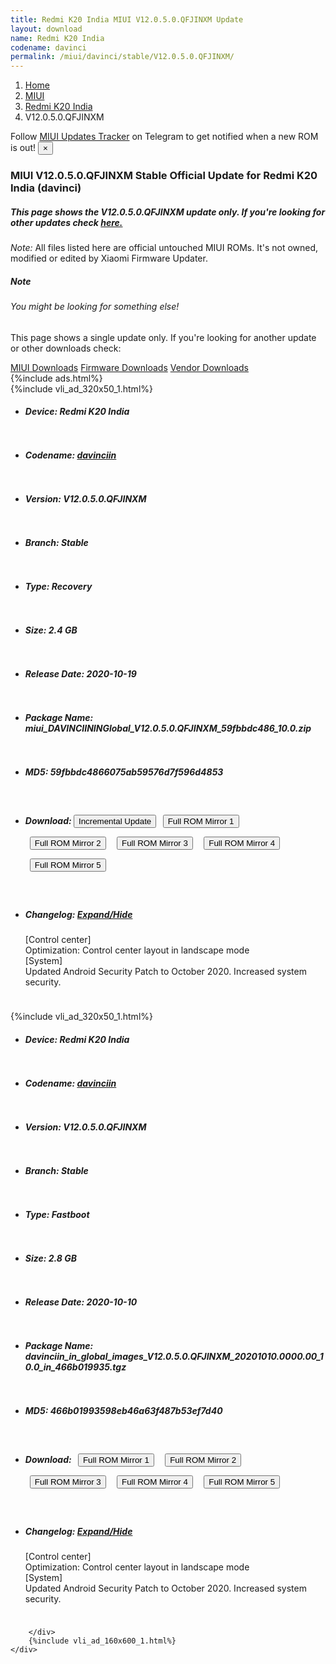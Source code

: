 ```yaml
---
title: Redmi K20 India MIUI V12.0.5.0.QFJINXM Update
layout: download
name: Redmi K20 India
codename: davinci
permalink: /miui/davinci/stable/V12.0.5.0.QFJINXM/
---
```

<nav aria-label="breadcrumb">
    <ol class="breadcrumb">
        <li class="breadcrumb-item"><a href="/">Home</a></li>
        <li class="breadcrumb-item"><a href="/miui/">MIUI</a></li>
        <li class="breadcrumb-item"><a href="/miui/davinci/">Redmi K20 India</a></li>
        <li class="breadcrumb-item active" aria-current="page">V12.0.5.0.QFJINXM</li>
    </ol>
</nav>
<div class="alert alert-primary alert-dismissible fade show" role="alert">
    Follow <a href="https://t.me/MIUIUpdatesTracker" class="alert-link">MIUI Updates Tracker</a> on Telegram to get
    notified when a new ROM is out!
    <button type="button" class="close" data-dismiss="alert" aria-label="Close">
        <span aria-hidden="true">&times;</span>
    </button>
</div>
<div class="col-12 mx-auto">
    <h3 class="title bg-light p-2 rounded">MIUI V12.0.5.0.QFJINXM Stable Official Update for Redmi K20 India (davinci)</h3>
    <h5>This page shows the V12.0.5.0.QFJINXM update only. If you're looking for other updates check
        <a href="/miui/davinci/">here.</a></h5>
    <p><i>Note: </i>All files listed here are official untouched MIUI ROMs.
        It's not owned, modified or edited by Xiaomi Firmware Updater.</p>
    <div class="card">
        <div class="card-body">
            <h5 class="card-title">Note</h5>
            <h6 class="card-subtitle mb-2 text-muted">You might be looking for something else!</h6>
            <p class="card-text">This page shows a single update only.
                If you're looking for another update or other downloads check:</p>
            <a href="/miui/" class="card-link">MIUI Downloads</a>
            <a href="/firmware/" class="card-link">Firmware Downloads</a>
            <a href="/vendor/" class="card-link">Vendor Downloads</a>
        </div>
    </div>
    {%include ads.html%}
    <div class="row justify-content-center">
        <div class="col-10" id="downloads">
                    <div class="card card-body">
            {%include vli_ad_320x50_1.html%}
            <ul class="list-unstyled">
                <li style="padding-bottom: 10px;">
                    <h5><b>Device: </b>Redmi K20 India</h5>
                </li>
                <li style="padding-bottom: 10px;">
                    <h5><b>Codename: </b> <a href="/miui/davinciin/" target="_blank">davinciin</a> </h5>
                </li>
                <li style="padding-bottom: 10px;">
                    <h5><b>Version: </b>V12.0.5.0.QFJINXM</h5>
                </li>
                <li style="padding-bottom: 10px;">
                    <h5><b>Branch: </b>Stable</h5>
                </li>
                <li style="padding-bottom: 10px;">
                    <h5><b>Type: </b>Recovery</h5>
                </li>
                <li style="padding-bottom: 10px;">
                    <h5><b>Size: </b>2.4 GB</h5>
                </li>
                <li style="padding-bottom: 10px;">
                    <h5><b>Release Date: </b>2020-10-19</h5>
                </li>
                <li style="padding-bottom: 10px;">
                    <h5><b>Package Name: </b><span id="filename" class="text-dark">miui_DAVINCIININGlobal_V12.0.5.0.QFJINXM_59fbbdc486_10.0.zip</span></h5>
                </li>
                <li style="padding-bottom: 10px;">
                    <h5><b>MD5: </b><span id="md5" class="text-muted">59fbbdc4866075ab59576d7f596d4853</span></h5>
                </li>
                <li style="padding-bottom: 10px;">
                    <h5><b>Download: </b><button type="button" id="incremental_download" class="btn btn-warning" onclick="window.open('https://bigota.d.miui.com/V12.0.5.0.QFJINXM/miui-blockota-davinciin_in_global-V12.0.3.0.QFJINXM-V12.0.5.0.QFJINXM-677e61864c-10.0.zip', '_blank');"><i class="fa fa-download"></i> Incremental Update</button> <button type="button" id="download" class="btn btn-primary" style="margin: 7px;" onclick="window.open('https://cdn-ota.azureedge.net/V12.0.5.0.QFJINXM/miui_DAVINCIININGlobal_V12.0.5.0.QFJINXM_59fbbdc486_10.0.zip', '_blank');"><i class="fa fa-download"></i> Full ROM Mirror 1</button> <button type="button" id="download" class="btn btn-primary" style="margin: 7px;" onclick="window.open('https://cdnorg.d.miui.com/V12.0.5.0.QFJINXM/miui_DAVINCIININGlobal_V12.0.5.0.QFJINXM_59fbbdc486_10.0.zip', '_blank');"><i class="fa fa-download"></i> Full ROM Mirror 2</button> <button type="button" id="download" class="btn btn-primary" style="margin: 7px;" onclick="window.open('https://bn.d.miui.com/V12.0.5.0.QFJINXM/miui_DAVINCIININGlobal_V12.0.5.0.QFJINXM_59fbbdc486_10.0.zip', '_blank');"><i class="fa fa-download"></i> Full ROM Mirror 3</button> <button type="button" id="download" class="btn btn-primary" style="margin: 7px;" onclick="window.open('https://bigota.d.miui.com/V12.0.5.0.QFJINXM/miui_DAVINCIININGlobal_V12.0.5.0.QFJINXM_59fbbdc486_10.0.zip', '_blank');"><i class="fa fa-download"></i> Full ROM Mirror 4</button> <button type="button" id="download" class="btn btn-primary" style="margin: 7px;" onclick="window.open('https://hugeota.d.miui.com/V12.0.5.0.QFJINXM/miui_DAVINCIININGlobal_V12.0.5.0.QFJINXM_59fbbdc486_10.0.zip', '_blank');"><i class="fa fa-download"></i> Full ROM Mirror 5</button></h5>
                </li>
                <li style="padding-bottom: 10px;">
                    <h5><b>Changelog: </b><a href="#davinciin_1_changelog" data-toggle="collapse" role="button"
                            aria-expanded="false" aria-controls="davinciin_1_changelog"> <i class="fa fa-arrow-down"
                                aria-hidden="true"></i> Expand/Hide</a></h5>
                    <div class="collapse" id="davinciin_1_changelog">
                        <p id="changelog_text">[Control center]<br>Optimization: Control center layout in landscape mode<br>[System]<br>Updated Android Security Patch to October 2020. Increased system security.</p>
                    </div>
                </li>
            </ul>
        </div>
        <div class="card card-body">
            {%include vli_ad_320x50_1.html%}
            <ul class="list-unstyled">
                <li style="padding-bottom: 10px;">
                    <h5><b>Device: </b>Redmi K20 India</h5>
                </li>
                <li style="padding-bottom: 10px;">
                    <h5><b>Codename: </b> <a href="/miui/davinciin/" target="_blank">davinciin</a> </h5>
                </li>
                <li style="padding-bottom: 10px;">
                    <h5><b>Version: </b>V12.0.5.0.QFJINXM</h5>
                </li>
                <li style="padding-bottom: 10px;">
                    <h5><b>Branch: </b>Stable</h5>
                </li>
                <li style="padding-bottom: 10px;">
                    <h5><b>Type: </b>Fastboot</h5>
                </li>
                <li style="padding-bottom: 10px;">
                    <h5><b>Size: </b>2.8 GB</h5>
                </li>
                <li style="padding-bottom: 10px;">
                    <h5><b>Release Date: </b>2020-10-10</h5>
                </li>
                <li style="padding-bottom: 10px;">
                    <h5><b>Package Name: </b><span id="filename" class="text-dark">davinciin_in_global_images_V12.0.5.0.QFJINXM_20201010.0000.00_10.0_in_466b019935.tgz</span></h5>
                </li>
                <li style="padding-bottom: 10px;">
                    <h5><b>MD5: </b><span id="md5" class="text-muted">466b01993598eb46a63f487b53ef7d40</span></h5>
                </li>
                <li style="padding-bottom: 10px;">
                    <h5><b>Download: </b> <button type="button" id="download" class="btn btn-primary" style="margin: 7px;" onclick="window.open('https://cdn-ota.azureedge.net/V12.0.5.0.QFJINXM/davinciin_in_global_images_V12.0.5.0.QFJINXM_20201010.0000.00_10.0_in_466b019935.tgz', '_blank');"><i class="fa fa-download"></i> Full ROM Mirror 1</button> <button type="button" id="download" class="btn btn-primary" style="margin: 7px;" onclick="window.open('https://cdnorg.d.miui.com/V12.0.5.0.QFJINXM/davinciin_in_global_images_V12.0.5.0.QFJINXM_20201010.0000.00_10.0_in_466b019935.tgz', '_blank');"><i class="fa fa-download"></i> Full ROM Mirror 2</button> <button type="button" id="download" class="btn btn-primary" style="margin: 7px;" onclick="window.open('https://bn.d.miui.com/V12.0.5.0.QFJINXM/davinciin_in_global_images_V12.0.5.0.QFJINXM_20201010.0000.00_10.0_in_466b019935.tgz', '_blank');"><i class="fa fa-download"></i> Full ROM Mirror 3</button> <button type="button" id="download" class="btn btn-primary" style="margin: 7px;" onclick="window.open('https://bigota.d.miui.com/V12.0.5.0.QFJINXM/davinciin_in_global_images_V12.0.5.0.QFJINXM_20201010.0000.00_10.0_in_466b019935.tgz', '_blank');"><i class="fa fa-download"></i> Full ROM Mirror 4</button> <button type="button" id="download" class="btn btn-primary" style="margin: 7px;" onclick="window.open('https://hugeota.d.miui.com/V12.0.5.0.QFJINXM/davinciin_in_global_images_V12.0.5.0.QFJINXM_20201010.0000.00_10.0_in_466b019935.tgz', '_blank');"><i class="fa fa-download"></i> Full ROM Mirror 5</button></h5>
                </li>
                <li style="padding-bottom: 10px;">
                    <h5><b>Changelog: </b><a href="#davinciin_2_changelog" data-toggle="collapse" role="button"
                            aria-expanded="false" aria-controls="davinciin_2_changelog"> <i class="fa fa-arrow-down"
                                aria-hidden="true"></i> Expand/Hide</a></h5>
                    <div class="collapse" id="davinciin_2_changelog">
                        <p id="changelog_text">[Control center]<br>Optimization: Control center layout in landscape mode<br>[System]<br>Updated Android Security Patch to October 2020. Increased system security.</p>
                    </div>
                </li>
            </ul>
        </div>

        </div>
        {%include vli_ad_160x600_1.html%}
    </div>
</div>
